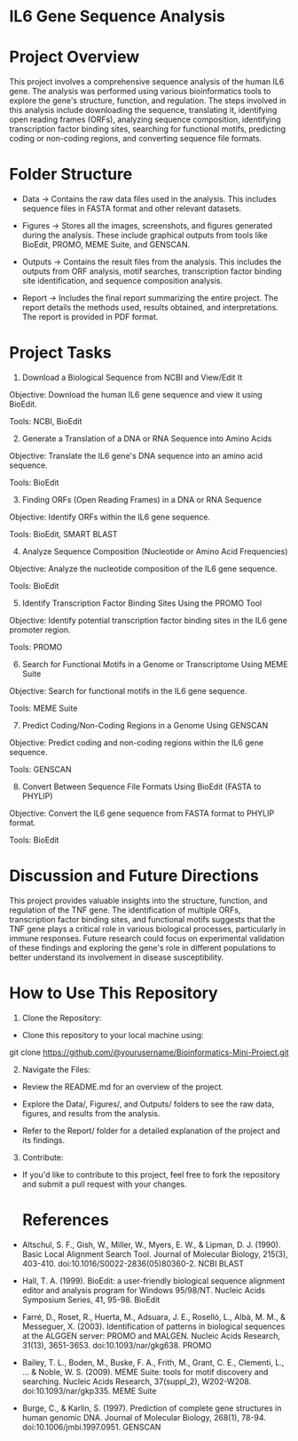 # IL6 Gene Sequence Analysis

# Project Overview
This project involves a comprehensive sequence analysis of the human IL6 gene. The analysis was performed using various bioinformatics tools to explore the gene's structure, function, and regulation. The steps involved in this analysis include downloading the sequence, translating it, identifying open reading frames (ORFs), analyzing sequence composition, identifying transcription factor binding sites, searching for functional motifs, predicting coding or non-coding regions, and converting sequence file formats.

# Folder Structure
* Data ->
Contains the raw data files used in the analysis. This includes sequence files in FASTA format and other relevant datasets.

* Figures ->
Stores all the images, screenshots, and figures generated during the analysis. These include graphical outputs from tools like BioEdit, PROMO, MEME Suite, and GENSCAN.

* Outputs ->
Contains the result files from the analysis. This includes the outputs from ORF analysis, motif searches, transcription factor binding site identification, and sequence composition analysis.

* Report ->
Includes the final report summarizing the entire project. The report details the methods used, results obtained, and interpretations. The report is provided in PDF format.

# Project Tasks
1.  Download a Biological Sequence from NCBI and View/Edit It
   
Objective: Download the human IL6 gene sequence and view it using BioEdit.

Tools: NCBI, BioEdit

2.  Generate a Translation of a DNA or RNA Sequence into Amino Acids

Objective: Translate the IL6 gene's DNA sequence into an amino acid sequence.

Tools: BioEdit

3.  Finding ORFs (Open Reading Frames) in a DNA or RNA Sequence

Objective: Identify ORFs within the IL6 gene sequence.

Tools: BioEdit, SMART BLAST

4.  Analyze Sequence Composition (Nucleotide or Amino Acid Frequencies)

Objective: Analyze the nucleotide composition of the IL6 gene sequence.

Tools: BioEdit

5.  Identify Transcription Factor Binding Sites Using the PROMO Tool

Objective: Identify potential transcription factor binding sites in the IL6 gene promoter region.

Tools: PROMO

6.  Search for Functional Motifs in a Genome or Transcriptome Using MEME Suite

Objective: Search for functional motifs in the IL6 gene sequence.

Tools: MEME Suite

7.  Predict Coding/Non-Coding Regions in a Genome Using GENSCAN

Objective: Predict coding and non-coding regions within the IL6 gene sequence.

Tools: GENSCAN

8.  Convert Between Sequence File Formats Using BioEdit (FASTA to PHYLIP)

Objective: Convert the IL6 gene sequence from FASTA format to PHYLIP format.

Tools: BioEdit

# Discussion and Future Directions

This project provides valuable insights into the structure, function, and regulation of the TNF gene. The identification of multiple ORFs, transcription factor binding sites, and functional motifs suggests that the TNF gene plays a critical role in various biological processes, particularly in immune responses. Future research could focus on experimental validation of these findings and exploring the gene's role in different populations to better understand its involvement in disease susceptibility.

# How to Use This Repository

1. Clone the Repository:

* Clone this repository to your local machine using:

git clone https://github.com/@yourusername/Bioinformatics-Mini-Project.git

2. Navigate the Files:

* Review the README.md for an overview of the project.

* Explore the Data/, Figures/, and Outputs/ folders to see the raw data, figures, and results from the analysis.

* Refer to the Report/ folder for a detailed explanation of the project and its findings.

3. Contribute:
   
* If you'd like to contribute to this project, feel free to fork the repository and submit a pull request with your changes.

  # References

* Altschul, S. F., Gish, W., Miller, W., Myers, E. W., & Lipman, D. J. (1990). Basic Local Alignment Search Tool. Journal of Molecular Biology, 215(3), 403-410. doi:10.1016/S0022-2836(05)80360-2. NCBI BLAST

* Hall, T. A. (1999). BioEdit: a user-friendly biological sequence alignment editor and analysis program for Windows 95/98/NT. Nucleic Acids Symposium Series, 41, 95-98. BioEdit

* Farré, D., Roset, R., Huerta, M., Adsuara, J. E., Roselló, L., Albà, M. M., & Messeguer, X. (2003). Identification of patterns in biological sequences at the ALGGEN server: PROMO and MALGEN. Nucleic Acids Research, 31(13), 3651-3653. doi:10.1093/nar/gkg638. PROMO

* Bailey, T. L., Boden, M., Buske, F. A., Frith, M., Grant, C. E., Clementi, L., ... & Noble, W. S. (2009). MEME Suite: tools for motif discovery and searching. Nucleic Acids Research, 37(suppl_2), W202-W208. doi:10.1093/nar/gkp335. MEME Suite

* Burge, C., & Karlin, S. (1997). Prediction of complete gene structures in human genomic DNA. Journal of Molecular Biology, 268(1), 78-94. doi:10.1006/jmbi.1997.0951. GENSCAN
